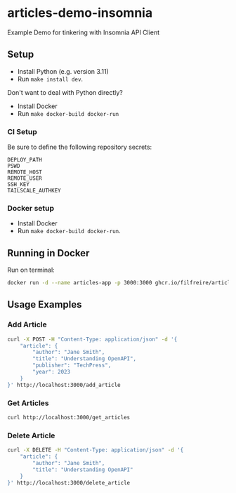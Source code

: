 # articles-demo-insomnia

Example Demo for tinkering with Insomnia API Client

## Setup

- Install Python (e.g. version 3.11)
- Run `make install dev`. 

Don't want to deal with Python directly?
- Install Docker
- Run `make docker-build docker-run`

### CI Setup

Be sure to define the following repository secrets:

```plaintext
DEPLOY_PATH
PSWD
REMOTE_HOST
REMOTE_USER
SSH_KEY
TAILSCALE_AUTHKEY
```

### Docker setup

- Install Docker
- Run `make docker-build docker-run`.

## Running in Docker

Run on terminal:

```bash
docker run -d --name articles-app -p 3000:3000 ghcr.io/filfreire/articles-demo-insomnia:latest
```

## Usage Examples

### Add Article

```bash
curl -X POST -H "Content-Type: application/json" -d '{
    "article": {
        "author": "Jane Smith",
        "title": "Understanding OpenAPI",
        "publisher": "TechPress",
        "year": 2023
    }
}' http://localhost:3000/add_article
```

### Get Articles

```bash
curl http://localhost:3000/get_articles
```

### Delete Article

```bash
curl -X DELETE -H "Content-Type: application/json" -d '{
    "article": {
        "author": "Jane Smith",
        "title": "Understanding OpenAPI"
    }
}' http://localhost:3000/delete_article
```
